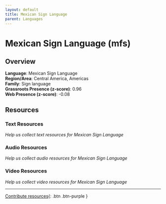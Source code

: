 ```yaml
---
layout: default
title: Mexican Sign Language
parent: Languages
---
```


# Mexican Sign Language (mfs)

## Overview

**Language**: Mexican Sign Language  
**Region/Area**: Central America, Americas  
**Family**: Sign language  
**Grassroots Presence (z-score)**: 0.96  
**Web Presence (z-score)**: -0.08  

## Resources

### Text Resources
*Help us collect text resources for Mexican Sign Language*

### Audio Resources
*Help us collect audio resources for Mexican Sign Language*

### Video Resources
*Help us collect video resources for Mexican Sign Language*

---

[Contribute resources](https://forms.office.com/e/1SfLJx3u1r){: .btn .btn-purple }
